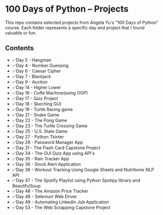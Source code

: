 # 100 Days of Python – Projects

This repo contains selected projects from Angela Yu's "100 Days of Python" course. Each folder represents a specific day and project that I found valuable or fun.

## Contents

- ✅Day 5 - Hangman
- ✅Day 4 - Number Guessing
- ✅Day 6 - Caesar Cipher
- ✅Day 7 - Blackjack
- ✅Day 9 - Auction
- ✅Day 14 - Higher Lower
- ✅Day 16 - Coffe Machine(using OOP)
- ✅Day 17 - Quiz Project
- ✅Day 18 - Skeching GUI
- ✅Day 19 - Turtle Racing game
- ✅Day 21 - Snake Game
- ✅Day 22 - The Pong Game
- ✅Day 23 - The Turtle Crossing Game
- ✅Day 25 - U.S. State Game
- ✅Day 27 - Python Tkinter
- ✅Day 29 - Password Manager App
- ✅Day 31 - The Flash Card Capstone Project
- ✅Day 34 - The GUI Quiz App using API's
- ✅Day 35 - Rain Tracker App
- ✅Day 36 - Stock Alert Application
- ✅Day 36 - Workout Tracking Using Google Sheets and Nutritionix NLP API
- ✅Day 47 - The Spotify Playlist using Python Spotipy library and BeautifulSoup
- ✅Day 48 - The Amazon Price Tracker
- ✅Day 48 - Selenium Web Driver
- ✅Day 49 - Automating LinkedIn Job Application
- ✅Day 53 - The Web Scrapping Capstone Project
